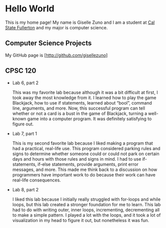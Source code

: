 
# Hello World

This is my home page! My name is Giselle Zuno and I am a student at [Cal State Fullerton](http://www.fullerton.edu/) and my major is computer science.

## Computer Science Projects

My GitHub page is [http://github.com/gisellezuno]

## CPSC 120

* Lab 6, part 2

    This was my favorite lab because although it was a bit difficult at first, I took away the most knowledge from it. I learned how to play the game Blackjack, how to use if statements, learned about “bool”, command line, arguments, and more. Now, this successful program can tell whether or not a card is a bust in the game of Blackjack, turning a well-known game into a computer program. It was definitely satisfying to figure out. 

* Lab 7, part 1

    This is my second favorite lab because I liked making a program that had a practical, real-life use. This program considered parking rules and signs to determine whether someone could or could not park on certain days and hours with those rules and signs in mind. I had to use if-statements, if-else statements, provide arguments, print error messages, and more. This made me think back to a discussion on how programmers have important work to do because their work can have real-life consequences.

* Lab 8, part 2

    I liked this lab because I initially really struggled with for-loops and while loops, but this lab created a stronger foundation for me to learn. This lab had to do with writing outer, inner loops, incrementing, decrementing all to make a simple pattern. I played a lot with the loops, and it took a lot of visualization in my head to figure it out, but nonetheless it was fun. 